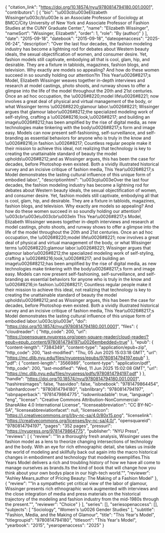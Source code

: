 {
   "citation_link": "https://doi.org/10.18574/nyu/9780814794180.001.0001",
   "contributors": [
     {
       "bio": "\u003cb\u003eElizabeth Wissinger\u003c/b\u003e is an Associate Professor of Sociology at BMCC/City University of New York and Associate Professor of Fashion Studies at the CUNY Graduate Center.",
       "name": "Elizabeth Wissinger",
       "nameSort": "Wissinger, Elizabeth",
       "order": 1,
       "role": "By (author)"
     }
   ],
   "date": "2015-09-18",
   "datebook": "2015-09-18",
   "dateopenaccess": "2025-06-24",
   "description": "Over the last four decades, the fashion modeling industry has become a lightning rod for debates about Western beauty ideals, the sexual objectification of women, and consumer desire. Yet, fashion models still captivate, embodying all that is cool, glam, hip, and desirable. They are a fixture in tabloids, magazines, fashion blogs, and television. Why exactly are models so appealing? And how do these women succeed in so soundly holding our attention?In This Year\u0026#8217;s Model, Elizabeth Wissinger weaves together in-depth interviews and research at model castings, photo shoots, and runway shows to offer a glimpse into the life of the model throughout the 20th and 21st centuries. Once an ad hoc occupation, the \u0026#8220;model life\u0026#8221; now involves a great deal of physical and virtual management of the body, or what Wissinger terms \u0026#8220;glamour labor.\u0026#8221; Wissinger argues that glamour labor\u0026#8212;the specialized modeling work of self-styling, crafting a \u0026#8216;look,\u0026#8217; and building an image\u0026#8212;has been amplified by the rise of digital media, as new technologies make tinkering with the body\u0026#8217;s form and image easy. Models can now present self-fashioning, self-surveillance, and self-branding as essential behaviors for anyone who is truly in the know and \u0026#8216;in fashion.\u0026#8217; Countless regular people make it their mission to achieve this ideal, not realizing that technology is key to creating the unattainable standard of beauty the model upholds\u0026#8212;and as Wissinger argues, this has been the case for decades, before Photoshop even existed. Both a vividly illustrated historical survey and an incisive critique of fashion media, This Year\u0026#8217;s Model demonstrates the lasting cultural influence of this unique form of embodied labor.",
   "descriptionhtml": "\u003cp\u003eOver the last four decades, the fashion modeling industry has become a lightning rod for debates about Western beauty ideals, the sexual objectification of women, and consumer desire. Yet, fashion models still captivate, embodying all that is cool, glam, hip, and desirable. They are a fixture in tabloids, magazines, fashion blogs, and television. Why exactly are models so appealing? And how do these women succeed in so soundly holding our attention?\u003cbr\u003e\u003cbr\u003eIn This Year\u0026#8217;s Model, Elizabeth Wissinger weaves together in-depth interviews and research at model castings, photo shoots, and runway shows to offer a glimpse into the life of the model throughout the 20th and 21st centuries. Once an ad hoc occupation, the \u0026#8220;model life\u0026#8221; now involves a great deal of physical and virtual management of the body, or what Wissinger terms \u0026#8220;glamour labor.\u0026#8221; Wissinger argues that glamour labor\u0026#8212;the specialized modeling work of self-styling, crafting a \u0026#8216;look,\u0026#8217; and building an image\u0026#8212;has been amplified by the rise of digital media, as new technologies make tinkering with the body\u0026#8217;s form and image easy. Models can now present self-fashioning, self-surveillance, and self-branding as essential behaviors for anyone who is truly in the know and \u0026#8216;in fashion.\u0026#8217; Countless regular people make it their mission to achieve this ideal, not realizing that technology is key to creating the unattainable standard of beauty the model upholds\u0026#8212;and as Wissinger argues, this has been the case for decades, before Photoshop even existed. Both a vividly illustrated historical survey and an incisive critique of fashion media, This Year\u0026#8217;s Model demonstrates the lasting cultural influence of this unique form of embodied labor.\u003c/p\u003e",
   "doi": "https://doi.org/10.18574/nyu/9780814794180.001.0001",
   "files": {
     "cloudreader": {
       "http_code": 200,
       "url": "https://opensquare.nyupress.org/open-square-reader/cloud-reader/?epub=epub_content/9780814794197\u0026embedded=true"
     },
     "epub": {
       "content-length": "7384349",
       "content-type": "application/epub+zip",
       "http_code": 200,
       "last-modified": "Thu, 05 Jun 2025 15:03:18 GMT",
       "url": "https://mc.dlib.nyu.edu/files/nyupress/epubs/9780814794197.epub"
     },
     "pdf": {
       "content-length": "3566989",
       "content-type": "application/pdf",
       "http_code": 200,
       "last-modified": "Wed, 11 Jun 2025 15:02:08 GMT",
       "url": "https://mc.dlib.nyu.edu/files/nyupress/pdfs/9780814794197.pdf"
     }
   },
   "handle": "https://doi.org/10.18574/nyu/9780814794180.001.0001",
   "hashiresimages": false,
   "hasvideo": false,
   "isbnebook": "9781479864454",
   "isbnhardcover": "9780814794180",
   "isbnlibrary": "9780814794197",
   "isbnpaperback": "9781479864775",
   "isdownloadable": true,
   "language": "eng",
   "license": "Creative Commons Attribution-NonCommercial-ShareAlike 4.0 International License",
   "licenseabbreviation": "CC BY-NC-SA",
   "licenseabbreviationfacet": null,
   "licenseicon": "https://i.creativecommons.org/l/by-nc-sa/4.0/80x15.png",
   "licenselink": "https://creativecommons.org/licenses/by-nc-sa/4.0/",
   "opensquareid": "9780814794197",
   "pages": "352 pages",
   "pressurl": "https://nyupress.org/9781479864775",
   "publisher": "NYU Press",
   "reviews": [
     {
       "review": "\"In a thoroughly fresh analysis, Wissinger uses the fashion model as a lens to theorize changing intersections of technology and the body.  With an eye for rich ethnographic detail, she takes us inside the world of modeling and skillfully back out again into the macro historical changes in embodiment and technology that modeling exemplifies.This Years Model delivers a rich and troubling history of how we have all come to manage ourselves as brands.Its the kind of book that will change how you think about your own bodys place in our high-tech world.\"",
       "reviewer": "Ashley Mears,author of Pricing Beauty: The Making of a Fashion Model"
     },
     {
       "review": "\"In a sympathetic yet critical view of the labor of glamour, Wissinger presents rich ethnographic work augmented with interviews and the close integration of media and press materials on the historical trajectory of the modeling and fashion industry from the mid-1980s through the present.\"",
       "reviewer": "Choice"
     }
   ],
   "series": [],
   "seriesopenaccess": [],
   "subjects": [
     "Sociology",
     "Women's \u0026 Gender Studies"
   ],
   "subtitle": "Fashion, Media, and the Making of Glamour",
   "title": "This Year's Model",
   "titlegroupid": "9780814794180",
   "titlesort": "This Year's Model",
   "yearbook": "2015",
   "yearopenaccess": "2025"
 }
